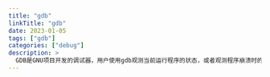 ```yaml
---
title: "gdb"
linkTitle: "gdb"
date: 2023-01-05
tags: ["gdb"]
categories: ["debug"]
description: >
  GDB是GNU项目开发的调试器，用户使用gdb观测当前运行程序的状态，或者观测程序崩溃时的状态。
---
```



